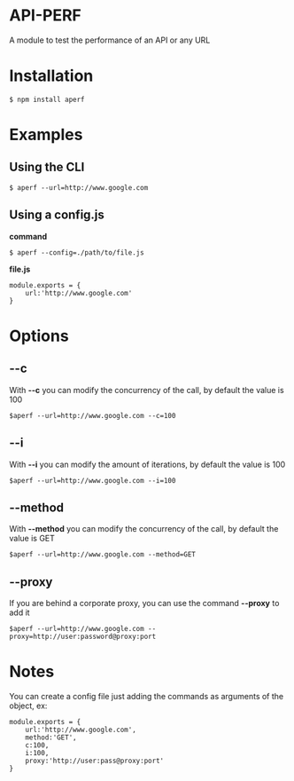 API-PERF
=======
A module to test the performance of an API or any URL

Installation
=======

    $ npm install aperf

Examples
=======

Using the CLI
-------
    $ aperf --url=http://www.google.com

Using a config.js
-------
**command**

    $ aperf --config=./path/to/file.js

**file.js**

    module.exports = {
	    url:'http://www.google.com'
    }

Options
======

--c
-------
With **--c** you can modify the concurrency of the call, by default the value is 100

    $aperf --url=http://www.google.com --c=100

--i
-------
With **--i** you can modify the amount of  iterations, by default the value is 100

    $aperf --url=http://www.google.com --i=100

--method
-------
With **--method** you can modify the concurrency of the call, by default the value is GET

    $aperf --url=http://www.google.com --method=GET

--proxy
-------
If you are behind a corporate proxy, you can use the command **--proxy** to add it

    $aperf --url=http://www.google.com --proxy=http://user:password@proxy:port

Notes
=======

You can create a config file just adding the commands as arguments of the object, ex:

    module.exports = {
	    url:'http://www.google.com',
	    method:'GET',
	    c:100,
	    i:100,
	    proxy:'http://user:pass@proxy:port'
    }
